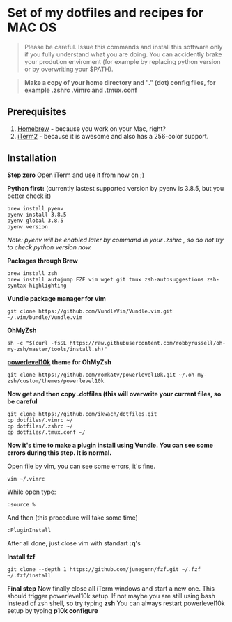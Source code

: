# Set of my dotfiles and recipes for MAC OS

> Please be careful. Issue this commands and install this software only if you fully understand what you are doing. You can accidently brake your prodution enviroment (for example by replacing python version or by overwriting your $PATH).

> **Make a copy of your home directory and "." (dot) config files, for example .zshrc .vimrc and .tmux.conf**

## Prerequisites 
1. [Homebrew](https://brew.sh/) - because you work on your Mac, right?
2. [iTerm2](https://www.iterm2.com/) - because it is awesome and also has a 256-color support.


## Installation
**Step zero**
Open iTerm and use it from now on ;)

**Python first:**
(currently lastest supported version by pyenv is 3.8.5, but you better check it)

    brew install pyenv
    pyenv install 3.8.5
    pyenv global 3.8.5
    pyenv version

*Note: pyenv will be enabled later by command in your .zshrc , so do not try to check python version now.*

**Packages through Brew**     
        
    brew install zsh
    brew install autojump FZF vim wget git tmux zsh-autosuggestions zsh-syntax-highlighting

**Vundle package manager for vim**
    
    git clone https://github.com/VundleVim/Vundle.vim.git ~/.vim/bundle/Vundle.vim
      
**OhMyZsh**
    
    sh -c "$(curl -fsSL https://raw.githubusercontent.com/robbyrussell/oh-my-zsh/master/tools/install.sh)"
        
**[powerlevel10k](https://github.com/romkatv/powerlevel10k) theme for OhMyZsh**

    git clone https://github.com/romkatv/powerlevel10k.git ~/.oh-my-zsh/custom/themes/powerlevel10k


**Now get and then copy .dotfiles (this will overwrite your current files, so be careful**

    git clone https://github.com/ikwach/dotfiles.git
    cp dotfiles/.vimrc ~/
    cp dotfiles/.zshrc ~/
    cp dotfiles/.tmux.conf ~/
 
**Now it's time to make a plugin install using Vundle. You can see some errors during this step. It is normal.**

Open file by vim, you can see some errors, it's fine.

    vim ~/.vimrc

While open type:
    
    :source %

And then (this procedure will take some time)

    :PluginInstall

After all done, just close vim with standart **:q**'s

**Install fzf**

    git clone --depth 1 https://github.com/junegunn/fzf.git ~/.fzf
    ~/.fzf/install

**Final step**
Now finally close all iTerm windows and start a new one. This should trigger powerlevel10k setup.
If not maybe you are still using bash instead of zsh shell, so try typing **zsh**
You can always restart powerlevel10k setup by typing **p10k configure**




